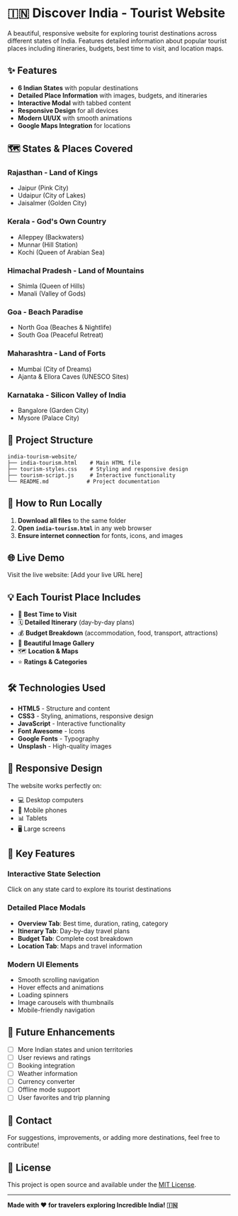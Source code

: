 # 🇮🇳 Discover India - Tourist Website

A beautiful, responsive website for exploring tourist destinations across different states of India. Features detailed information about popular tourist places including itineraries, budgets, best time to visit, and location maps.

## ✨ Features

- **6 Indian States** with popular destinations
- **Detailed Place Information** with images, budgets, and itineraries  
- **Interactive Modal** with tabbed content
- **Responsive Design** for all devices
- **Modern UI/UX** with smooth animations
- **Google Maps Integration** for locations

## 🗺️ States & Places Covered

### Rajasthan - Land of Kings
- Jaipur (Pink City)
- Udaipur (City of Lakes) 
- Jaisalmer (Golden City)

### Kerala - God's Own Country
- Alleppey (Backwaters)
- Munnar (Hill Station)
- Kochi (Queen of Arabian Sea)

### Himachal Pradesh - Land of Mountains
- Shimla (Queen of Hills)
- Manali (Valley of Gods)

### Goa - Beach Paradise
- North Goa (Beaches & Nightlife)
- South Goa (Peaceful Retreat)

### Maharashtra - Land of Forts
- Mumbai (City of Dreams)
- Ajanta & Ellora Caves (UNESCO Sites)

### Karnataka - Silicon Valley of India
- Bangalore (Garden City)
- Mysore (Palace City)

## 📂 Project Structure

```
india-tourism-website/
├── india-tourism.html    # Main HTML file
├── tourism-styles.css    # Styling and responsive design
├── tourism-script.js     # Interactive functionality
└── README.md            # Project documentation
```

## 🚀 How to Run Locally

1. **Download all files** to the same folder
2. **Open `india-tourism.html`** in any web browser
3. **Ensure internet connection** for fonts, icons, and images

## 🌐 Live Demo

Visit the live website: [Add your live URL here]

## 💡 Each Tourist Place Includes

- 📅 **Best Time to Visit**
- 🗓️ **Detailed Itinerary** (day-by-day plans)
- 💰 **Budget Breakdown** (accommodation, food, transport, attractions)
- 📸 **Beautiful Image Gallery**
- 🗺️ **Location & Maps**
- ⭐ **Ratings & Categories**

## 🛠️ Technologies Used

- **HTML5** - Structure and content
- **CSS3** - Styling, animations, responsive design
- **JavaScript** - Interactive functionality
- **Font Awesome** - Icons
- **Google Fonts** - Typography
- **Unsplash** - High-quality images

## 📱 Responsive Design

The website works perfectly on:
- 💻 Desktop computers
- 📱 Mobile phones  
- 📊 Tablets
- 🖥️ Large screens

## 🎯 Key Features

### Interactive State Selection
Click on any state card to explore its tourist destinations

### Detailed Place Modals
- **Overview Tab**: Best time, duration, rating, category
- **Itinerary Tab**: Day-by-day travel plans
- **Budget Tab**: Complete cost breakdown
- **Location Tab**: Maps and travel information

### Modern UI Elements
- Smooth scrolling navigation
- Hover effects and animations
- Loading spinners
- Image carousels with thumbnails
- Mobile-friendly navigation

## 🌟 Future Enhancements

- [ ] More Indian states and union territories
- [ ] User reviews and ratings
- [ ] Booking integration
- [ ] Weather information
- [ ] Currency converter
- [ ] Offline mode support
- [ ] User favorites and trip planning

## 📧 Contact

For suggestions, improvements, or adding more destinations, feel free to contribute!

## 📄 License

This project is open source and available under the [MIT License](LICENSE).

---

**Made with ❤️ for travelers exploring Incredible India! 🇮🇳** 